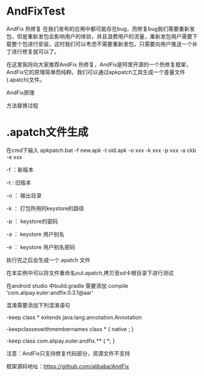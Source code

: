 # AndFixTest
AndFix 热修复
在我们发布的应用中都可能存在bug，而修复bug我们需要重新发包，但是重新发包会影响用户的体验，并且浪费用户的流量，重新发包用户需要下载整个包进行安装，这时我们可以考虑不需要重新发包，只需要向用户推送一个补丁进行修复就可以了。

在这里我将向大家推荐AndFix 热修复，AndFix是阿里开源的一个热修复框架，AndFix它的原理简单而纯粹。我们可以通过apkpatch工具生成一个差量文件(.apatch)文件。

AndFix原理


方法替换过程


# .apatch文件生成
在cmd下输入 apkpatch.bat -f new.apk -t old.apk -o xxx -k xxx -p xxx -a ckb -e xxx

-f ：新版本

-t : 旧版本

-o ： 输出目录

-k ： 打包所用的keystore的路径

-p ： keystore的密码

-a ： keystore 用户别名

-e ： keystore 用户别名密码



执行完之后会生成一个.apatch 文件



在本实例中可以将文件重命名out.apatch,拷贝至sd卡根目录下进行测试

在android studio 中build.gradle 需要添加 compile 'com.alipay.euler:andfix:0.3.1@aar'

混淆需要添加下列混淆语句

-keep class * extends java.lang.annotation.Annotation

-keepclasseswithmembernames class * { native ; }

-keep class com.alipay.euler.andfix.** { *; }

注意：AndFix只支持修复代码部分，资源文件不支持

框架源码地址：https://github.com/alibaba/AndFix
